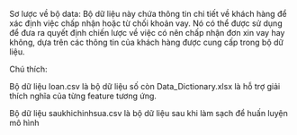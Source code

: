 Sơ lược về bộ data:
Bộ dữ liệu này chứa thông tin chi tiết về khách hàng để xác định việc chấp nhận hoặc từ chối khoản vay. Nó có thể được sử dụng để đưa ra quyết 
định chiến lược về việc có nên chấp nhận đơn xin vay hay không, dựa trên các thông tin của khách hàng được cung cấp trong bộ dữ liệu.

Chú thích: 

Bộ dữ liệu loan.csv là bộ dữ liệu số còn Data_Dictionary.xlsx là hỗ trợ giải thích nghĩa của từng feature tương ứng.

Bộ dữ liệu saukhichinhsua.csv là bộ dữ liệu sau khi làm sạch để huấn luyện mô hình 
